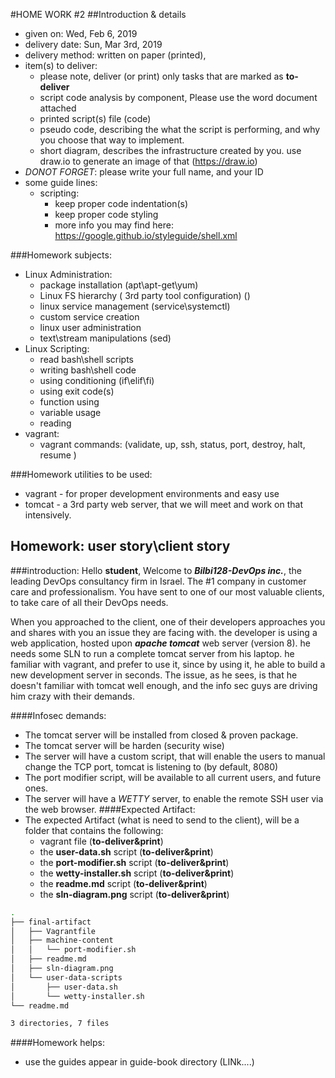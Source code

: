 #HOME WORK #2
##Introduction & details
- given on: Wed, Feb 6, 2019
- delivery date: Sun, Mar 3rd, 2019
- delivery method: written on paper (printed), 
- item(s) to deliver: 
  - please note, deliver (or print) only tasks that are marked as **to-deliver**
  - script code analysis by component, Please use the word document attached
  - printed script(s) file (code)
  - pseudo code, describing the what the script is performing, and why you choose that way to implement.
  - short diagram, describes the infrastructure created by you. use draw.io to generate an image of that (https://draw.io) 
- *DONOT FORGET*: please write your full name, and your ID 
- some guide lines:
  - scripting:
    - keep proper code indentation(s)
    - keep proper code styling 
    - more info you may find here: https://google.github.io/styleguide/shell.xml
     
###Homework subjects:
- Linux Administration:
  - package installation (apt\apt-get\yum)
  - Linux FS hierarchy ( 3rd party tool configuration) ()
  - linux service management (service\systemctl)
  - custom service creation
  - linux user administration
  - text\stream manipulations (sed) 
- Linux Scripting:
  - read bash\shell scripts
  - writing bash\shell code
  - using conditioning (if\elif\fi) 
  - using exit code(s)
  - function using
  - variable usage
  - reading 
- vagrant:
  - vagrant commands: (validate, up, ssh, status, port, destroy, halt, resume )
  
###Homework utilities to be used:
- vagrant - for proper development environments and easy use 
- tomcat  - a 3rd party web server, that we will meet and work on that intensively.

## Homework: user story\client story
###introduction:
Hello **student**,
Welcome to _***Bilbi128-DevOps inc.***_, the leading DevOps consultancy firm in Israel. 
The #1 company in customer care and professionalism.
You have sent to one of our most valuable clients, to take care of all their DevOps needs.

When you approached to the client, one of their developers approaches you and shares with you an issue they are facing with.
the developer is using a web application, hosted upon _**apache tomcat**_ web server (version 8). he needs some SLN to run a complete tomcat server from his laptop. he familiar with vagrant, and prefer to use it, since by using it, he able to build a new development server in seconds. The issue, as he sees, is that he doesn't familiar with tomcat well enough, and the info sec guys are driving him crazy with their demands.

####Infosec demands:
- The tomcat server will be installed from closed & proven package.
- The tomcat server will be harden (security wise)
- The server will have a custom script, that will enable the users to manual change the TCP port, tomcat is listening to (by default, 8080)
- The port modifier script, will be available to all current users, and future ones. 
- The server will have a _WETTY_ server, to enable the remote SSH user via the web browser.
####Expected Artifact:
- The expected Artifact (what is need to send to the client), will be a folder that contains the following:
  - vagrant file (**to-deliver&print**) 
  - the **user-data.sh** script (**to-deliver&print**)
  - the **port-modifier.sh** script (**to-deliver&print**)
  - the **wetty-installer.sh** script (**to-deliver&print**)
  - the **readme.md** script (**to-deliver&print**)
  - the **sln-diagram.png** script (**to-deliver&print**)

 ```bash
.
├── final-artifact
│   ├── Vagrantfile
│   ├── machine-content
│   │   └── port-modifier.sh
│   ├── readme.md
│   ├── sln-diagram.png
│   └── user-data-scripts
│       ├── user-data.sh
│       └── wetty-installer.sh
└── readme.md

3 directories, 7 files

```
 
####Homework helps:
* use the guides appear in guide-book directory (LINk....)

